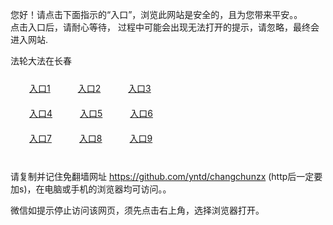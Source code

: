 您好！请点击下面指示的“入口”，浏览此网站是安全的，且为您带来平安。。 <br/>
点击入口后，请耐心等待， 过程中可能会出现无法打开的提示，请忽略，最终会进入网站. </br>

法轮大法在长春<br/>
<div style="padding:10px"><a style="margin:20px" target="_blank" href="https://d1andluvr5hgei.cloudfront.net/2Qpsp?tnlnnfg" id="ccLink1" rel="nofollow">入口1</a> <a target="_blank" style="margin:20px" href="https://d1uoje4qk7xcwe.cloudfront.net/2Qpsp?ihombpfa" id="ccLink2" rel="nofollow">入口2</a> <a style="margin:20px" target="_blank" href="https://d3pvl4ltj6ewq5.cloudfront.net/2Qpsp?edlyxmp" id="ccLink3" rel="nofollow">入口3</a></div>

<div style="padding:10px" ><a style="margin:20px" target="_blank" href="https://d1andluvr5hgei.cloudfront.net/2Qpsp?tnlnnfg" id="ccLink4" rel="nofollow">入口4</a> <a style="margin:20px" href="https://d1uoje4qk7xcwe.cloudfront.net/2Qpsp?ihombpfa" target="_blank" id="ccLink5" rel="nofollow">入口5</a> <a style="margin:20px" href="https://d3pvl4ltj6ewq5.cloudfront.net/2Qpsp?edlyxmp" target="_blank" id="ccLink6" rel="nofollow">入口6</a></div>

<div style="padding:10px"><a style="margin:20px" target="_blank" href="https://d1andluvr5hgei.cloudfront.net/2Qpsp?tnlnnfg" id="ccLink7" rel="nofollow">入口7</a> <a style="margin:20px" href="https://d1uoje4qk7xcwe.cloudfront.net/2Qpsp?ihombpfa" target="_blank" id="ccLink8" rel="nofollow">入口8</a> <a style="margin:20px" target="_blank" href="https://d3pvl4ltj6ewq5.cloudfront.net/2Qpsp?edlyxmp" id="ccLink9" rel="nofollow">入口9</a></div>

<br/>



请复制并记住免翻墙网址 https://github.com/yntd/changchunzx (http后一定要加s)，在电脑或手机的浏览器均可访问。。<br/>

微信如提示停止访问该网页，须先点击右上角，选择浏览器打开。
